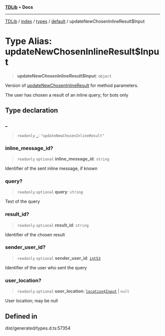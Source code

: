 [**TDLib**](../../../../../../README.md) • **Docs**

***

[TDLib](../../../../../../modules.md) / [index](../../../../../README.md) / [types](../../../README.md) / [default](../README.md) / updateNewChosenInlineResult$Input

# Type Alias: updateNewChosenInlineResult$Input

> **updateNewChosenInlineResult$Input**: `object`

Version of [updateNewChosenInlineResult](updateNewChosenInlineResult.md) for method parameters.

The user has chosen a result of an inline query; for bots only

## Type declaration

### \_

> `readonly` **\_**: `"updateNewChosenInlineResult"`

### inline\_message\_id?

> `readonly` `optional` **inline\_message\_id**: `string`

Identifier of the sent inline message, if known

### query?

> `readonly` `optional` **query**: `string`

Text of the query

### result\_id?

> `readonly` `optional` **result\_id**: `string`

Identifier of the chosen result

### sender\_user\_id?

> `readonly` `optional` **sender\_user\_id**: [`int53`](int53-1.md)

Identifier of the user who sent the query

### user\_location?

> `readonly` `optional` **user\_location**: [`location$Input`](location$Input-1.md) \| `null`

User location; may be null

## Defined in

dist/generated/types.d.ts:57354
